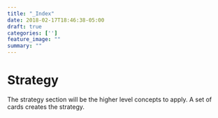 ```yaml
---
title: "_Index"
date: 2018-02-17T18:46:38-05:00
draft: true
categories: ['']
feature_image: ""
summary: ""
---
```


# Strategy

The strategy section will be the higher level concepts to apply. A set of cards creates the strategy.